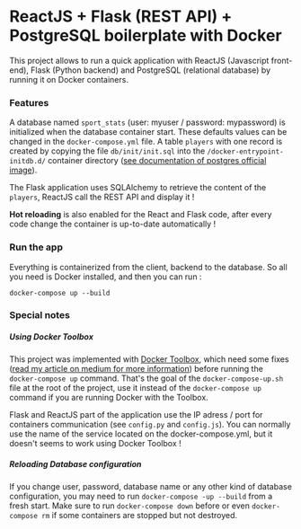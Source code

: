 # ReactJS + Flask (REST API) + PostgreSQL boilerplate with Docker

This project allows to run a quick application with ReactJS (Javascript front-end), Flask (Python backend) and PostgreSQL (relational database) by running it on Docker containers.

### Features

A database named `sport_stats` (user: myuser / password: mypassword) is initialized when the database container start. These defaults values can be changed in the `docker-compose.yml` file.
A table `players` with one record is created by copying the file `db/init/init.sql` into the `/docker-entrypoint-initdb.d/` container directory ([see documentation of postgres official image](https://hub.docker.com/_/postgres/)).

The Flask application uses SQLAlchemy to retrieve the content of the `players`, ReactJS call the REST API and display it !

**Hot reloading** is also enabled for the React and Flask code, after every code change the container is up-to-date automatically !

### Run the app

Everything is containerized from the client, backend to the database. So all you need is Docker installed, and then you can run :

```
docker-compose up --build
```

### Special notes

##### Using Docker Toolbox

This project was implemented with [Docker Toolbox](https://docs.docker.com/toolbox/toolbox_install_windows/), which need some fixes ([read my article on medium for more information](https://medium.com/@thimblot/using-docker-on-windows-without-hyper-v-troubleshooting-tips-2949587f796a)) before running the `docker-compose up` command.
That's the goal of the `docker-compose-up.sh` file at the root of the project, use it instead of the `docker-compose up` command if you are running Docker with the Toolbox.

Flask and ReactJS part of the application use the IP adress / port for containers communication (see `config.py` and `config.js`). You can normally use the name of the service located on the docker-compose.yml, but it doesn't seems to work using Docker Toolbox !

##### Reloading Database configuration

If you change user, password, database name or any other kind of database configuration, you may need to run `docker-compose -up --build` from a fresh start. Make sure to run `docker-compose down` before or even `docker-compose rm` if some containers are stopped but not destroyed.